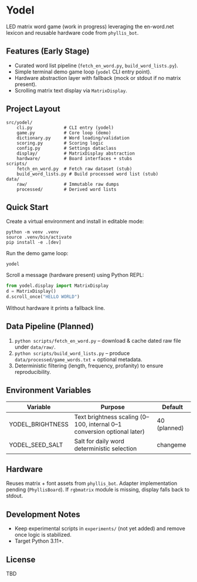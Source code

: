 # Yodel

LED matrix word game (work in progress) leveraging the en-word.net lexicon and reusable hardware code from `phyllis_bot`.

## Features (Early Stage)
- Curated word list pipeline (`fetch_en_word.py`, `build_word_lists.py`).
- Simple terminal demo game loop (`yodel` CLI entry point).
- Hardware abstraction layer with fallback (mock or stdout if no matrix present).
- Scrolling matrix text display via `MatrixDisplay`.

## Project Layout
```
src/yodel/
	cli.py            # CLI entry (yodel)
	game.py           # Core loop (demo)
	dictionary.py     # Word loading/validation
	scoring.py        # Scoring logic
	config.py         # Settings dataclass
	display/          # MatrixDisplay abstraction
	hardware/         # Board interfaces + stubs
scripts/
	fetch_en_word.py  # Fetch raw dataset (stub)
	build_word_lists.py # Build processed word list (stub)
data/
	raw/              # Immutable raw dumps
	processed/        # Derived word lists
```

## Quick Start
Create a virtual environment and install in editable mode:
```
python -m venv .venv
source .venv/bin/activate
pip install -e .[dev]
```

Run the demo game loop:
```
yodel
```

Scroll a message (hardware present) using Python REPL:
```python
from yodel.display import MatrixDisplay
d = MatrixDisplay()
d.scroll_once("HELLO WORLD")
```

Without hardware it prints a fallback line.

## Data Pipeline (Planned)
1. `python scripts/fetch_en_word.py` – download & cache dated raw file under `data/raw/`.
2. `python scripts/build_word_lists.py` – produce `data/processed/game_words.txt` + optional metadata.
3. Deterministic filtering (length, frequency, profanity) to ensure reproducibility.

## Environment Variables
| Variable | Purpose | Default |
|----------|---------|---------|
| YODEL_BRIGHTNESS | Text brightness scaling (0–100, internal 0–1 conversion optional later) | 40 (planned) |
| YODEL_SEED_SALT  | Salt for daily word deterministic selection | changeme |

## Hardware
Reuses matrix + font assets from `phyllis_bot`. Adapter implementation pending (`PhyllisBoard`). If `rgbmatrix` module is missing, display falls back to stdout.

## Development Notes
- Keep experimental scripts in `experiments/` (not yet added) and remove once logic is stabilized.
- Target Python 3.11+.

## License
TBD

